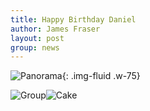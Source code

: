 ```yaml
---
title: Happy Birthday Daniel
author: James Fraser
layout: post
group: news
---
```

![Panorama](/lab/static/img/news/daniel-bday-panorama.jpg "Panorama"){: .img-fluid .w-75}

![Group](/lab/static/img/news/daniel-bday.jpg "Group")![Cake](/lab/static/img/news/daniel-bday-cake.jpg "Cake")
